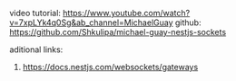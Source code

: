 video tutorial: https://www.youtube.com/watch?v=7xpLYk4q0Sg&ab_channel=MichaelGuay
github: https://github.com/Shkulipa/michael-guay-nestjs-sockets

aditional links:
1. https://docs.nestjs.com/websockets/gateways